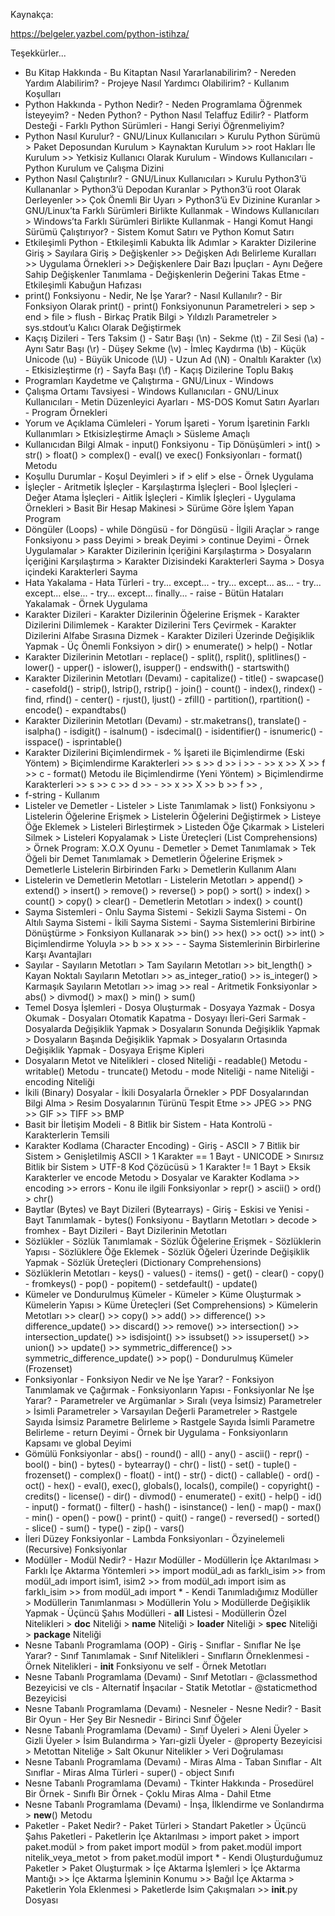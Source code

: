 Kaynakça:

https://belgeler.yazbel.com/python-istihza/

Teşekkürler...


*	Bu Kitap Hakkında
        - 	Bu Kitaptan Nasıl Yararlanabilirim?
        - 	Nereden Yardım Alabilirim?
        - 	Projeye Nasıl Yardımcı Olabilirim?
        - 	Kullanım Koşulları
*	Python Hakkında
        - 	Python Nedir?
        - 	Neden Programlama Öğrenmek İsteyeyim?
        - 	Neden Python?
        - 	Python Nasıl Telaffuz Edilir?
        - 	Platform Desteği
        - 	Farklı Python Sürümleri
        - 	Hangi Seriyi Öğrenmeliyim?
*	Python Nasıl Kurulur?
        - 	GNU/Linux Kullanıcıları
                > 	Kurulu Python Sürümü
                > 	Paket Deposundan Kurulum
                > 	Kaynaktan Kurulum
                        >> 	root Hakları İle Kurulum
                        >> 	Yetkisiz Kullanıcı Olarak Kurulum
        - 	Windows Kullanıcıları
        - 	Python Kurulum ve Çalışma Dizini
*	Python Nasıl Çalıştırılır?
        - 	GNU/Linux Kullanıcıları
                > 	Kurulu Python3’ü Kullananlar
                > 	Python3’ü Depodan Kuranlar
                > 	Python3’ü root Olarak Derleyenler
                        >> 	Çok Önemli Bir Uyarı
                > 	Python3’ü Ev Dizinine Kuranlar
                > 	GNU/Linux’ta Farklı Sürümleri Birlikte Kullanmak
        - 	Windows Kullanıcıları
                > 	Windows’ta Farklı Sürümleri Birlikte Kullanmak
        - 	Hangi Komut Hangi Sürümü Çalıştırıyor?
        - 	Sistem Komut Satırı ve Python Komut Satırı
*	Etkileşimli Python
        - 	Etkileşimli Kabukta İlk Adımlar
                > 	Karakter Dizilerine Giriş
                > 	Sayılara Giriş
                > 	Değişkenler
                        >> 	Değişken Adı Belirleme Kuralları
                        >> 	Uygulama Örnekleri
                        >> 	Değişkenlere Dair Bazı İpuçları
        - 	Aynı Değere Sahip Değişkenler Tanımlama
        - 	Değişkenlerin Değerini Takas Etme
        - 	Etkileşimli Kabuğun Hafızası
*	print() Fonksiyonu
        - 	Nedir, Ne İşe Yarar?
        - 	Nasıl Kullanılır?
        - 	Bir Fonksiyon Olarak print()
        - 	print() Fonksiyonunun Parametreleri
                > 	sep
                > 	end
                > 	file
                > 	flush
        - 	Birkaç Pratik Bilgi
                > 	Yıldızlı Parametreler
                > 	sys.stdout’u Kalıcı Olarak Değiştirmek
*	Kaçış Dizileri
        - 	Ters Taksim (\)
        - 	Satır Başı (\n)
        - 	Sekme (\t)
        - 	Zil Sesi (\a)
        - 	Aynı Satır Başı (\r)
        - 	Düşey Sekme (\v)
        - 	İmleç Kaydırma (\b)
        - 	Küçük Unicode (\u)
        - 	Büyük Unicode (\U)
        - 	Uzun Ad (\N)
        - 	Onaltılı Karakter (\x)
        - 	Etkisizleştirme (r)
        - 	Sayfa Başı (\f)
        - 	Kaçış Dizilerine Toplu Bakış
*	Programları Kaydetme ve Çalıştırma
        - 	GNU/Linux
        - 	Windows
*	Çalışma Ortamı Tavsiyesi
        - 	Windows Kullanıcıları
        - 	GNU/Linux Kullanıcıları
        - 	Metin Düzenleyici Ayarları
        - 	MS-DOS Komut Satırı Ayarları
        - 	Program Örnekleri
*	Yorum ve Açıklama Cümleleri
        - 	Yorum İşareti
        - 	Yorum İşaretinin Farklı Kullanımları
                > 	Etkisizleştirme Amaçlı
                > 	Süsleme Amaçlı
*	Kullanıcıdan Bilgi Almak
        - 	input() Fonksiyonu
        - 	Tip Dönüşümleri
                > 	int()
                > 	str()
                > 	float()
                > 	complex()
        - 	eval() ve exec() Fonksiyonları
        - 	format() Metodu
*	Koşullu Durumlar
        - 	Koşul Deyimleri
                > 	if
                > 	elif
                > 	else
        - 	Örnek Uygulama
*	İşleçler
        - 	Aritmetik İşleçler
        - 	Karşılaştırma İşleçleri
        - 	Bool İşleçleri
        - 	Değer Atama İşleçleri
        - 	Aitlik İşleçleri
        - 	Kimlik İşleçleri
        - 	Uygulama Örnekleri
                > 	Basit Bir Hesap Makinesi
                > 	Sürüme Göre İşlem Yapan Program
*	Döngüler (Loops)
        - 	while Döngüsü
        - 	for Döngüsü
        - 	İlgili Araçlar
                > 	range Fonksiyonu
                > 	pass Deyimi
                > 	break Deyimi
                > 	continue Deyimi
        - 	Örnek Uygulamalar
                > 	Karakter Dizilerinin İçeriğini Karşılaştırma
                > 	Dosyaların İçeriğini Karşılaştırma
                > 	Karakter Dizisindeki Karakterleri Sayma
                > 	Dosya içindeki Karakterleri Sayma
*	Hata Yakalama
        - 	Hata Türleri
        - 	try... except...
        - 	try... except... as...
        - 	try... except... else...
        - 	try... except... finally...
        - 	raise
        - 	Bütün Hataları Yakalamak
        - 	Örnek Uygulama
*	Karakter Dizileri
        - 	Karakter Dizilerinin Öğelerine Erişmek
        - 	Karakter Dizilerini Dilimlemek
        - 	Karakter Dizilerini Ters Çevirmek
        - 	Karakter Dizilerini Alfabe Sırasına Dizmek
        - 	Karakter Dizileri Üzerinde Değişiklik Yapmak
        - 	Üç Önemli Fonksiyon
                > 	dir()
                > 	enumerate()
                > 	help()
        - 	Notlar
*	Karakter Dizilerinin Metotları
        - 	replace()
        - 	split(), rsplit(), splitlines()
        - 	lower()
        - 	upper()
        - 	islower(), isupper()
        - 	endswith()
        - 	startswith()
*	Karakter Dizilerinin Metotları (Devamı)
        - 	capitalize()
        - 	title()
        - 	swapcase()
        - 	casefold()
        - 	strip(), lstrip(), rstrip()
        - 	join()
        - 	count()
        - 	index(), rindex()
        - 	find, rfind()
        - 	center()
        - 	rjust(), ljust()
        - 	zfill()
        - 	partition(), rpartition()
        - 	encode()
        - 	expandtabs()
*	Karakter Dizilerinin Metotları (Devamı)
        - 	str.maketrans(), translate()
        - 	isalpha()
        - 	isdigit()
        - 	isalnum()
        - 	isdecimal()
        - 	isidentifier()
        - 	isnumeric()
        - 	isspace()
        - 	isprintable()
*	Karakter Dizilerini Biçimlendirmek
        - 	% İşareti ile Biçimlendirme (Eski Yöntem)
                > 	Biçimlendirme Karakterleri
                        >> 	s
                        >> 	d
                        >> 	i
                        >> 	        - 
                        >> 	x
                        >> 	X
                        >> 	f
                        >> 	c
        - 	format() Metodu ile Biçimlendirme (Yeni Yöntem)
                > 	Biçimlendirme Karakterleri
                        >> 	s
                        >> 	c
                        >> 	d
                        >> 	        - 
                        >> 	x
                        >> 	X
                        >> 	b
                        >> 	f
                        >> 	,
*	f-string
        - 	Kullanım
*	Listeler ve Demetler
        - 	Listeler
                > 	Liste Tanımlamak
                > 	list() Fonksiyonu
                > 	Listelerin Öğelerine Erişmek
                > 	Listelerin Öğelerini Değiştirmek
                > 	Listeye Öğe Eklemek
                > 	Listeleri Birleştirmek
                > 	Listeden Öğe Çıkarmak
                > 	Listeleri Silmek
                > 	Listeleri Kopyalamak
                > 	Liste Üreteçleri (List Comprehensions)
                > 	Örnek Program: X.O.X Oyunu
        - 	Demetler
                > 	Demet Tanımlamak
                > 	Tek Öğeli bir Demet Tanımlamak
                > 	Demetlerin Öğelerine Erişmek
                > 	Demetlerle Listelerin Birbirinden Farkı
                > 	Demetlerin Kullanım Alanı
*	Listelerin ve Demetlerin Metotları
        - 	Listelerin Metotları
                > 	append()
                > 	extend()
                > 	insert()
                > 	remove()
                > 	reverse()
                > 	pop()
                > 	sort()
                > 	index()
                > 	count()
                > 	copy()
                > 	clear()
        - 	Demetlerin Metotları
                > 	index()
                > 	count()
*	Sayma Sistemleri
        - 	Onlu Sayma Sistemi
        - 	Sekizli Sayma Sistemi
        - 	On Altılı Sayma Sistemi
        - 	İkili Sayma Sistemi
        - 	Sayma Sistemlerini Birbirine Dönüştürme
                > 	Fonksiyon Kullanarak
                        >> 	bin()
                        >> 	hex()
                        >> 	oct()
                        >> 	int()
                > 	Biçimlendirme Yoluyla
                        >> 	b
                        >> 	x
                        >> 	        - 
        - 	Sayma Sistemlerinin Birbirlerine Karşı Avantajları
*	Sayılar
        - 	Sayıların Metotları
                > 	Tam Sayıların Metotları
                        >> 	bit_length()
                > 	Kayan Noktalı Sayıların Metotları
                        >> 	as_integer_ratio()
                        >> 	is_integer()
                > 	Karmaşık Sayıların Metotları
                        >> 	imag
                        >> 	real
        - 	Aritmetik Fonksiyonlar
                > 	abs()
                > 	divmod()
                > 	max()
                > 	min()
                > 	sum()
*	Temel Dosya İşlemleri
        - 	Dosya Oluşturmak
        - 	Dosyaya Yazmak
        - 	Dosya Okumak
        - 	Dosyaları Otomatik Kapatma
        - 	Dosyayı İleri-Geri Sarmak
        - 	Dosyalarda Değişiklik Yapmak
                > 	Dosyaların Sonunda Değişiklik Yapmak
                > 	Dosyaların Başında Değişiklik Yapmak
                > 	Dosyaların Ortasında Değişiklik Yapmak
        - 	Dosyaya Erişme Kipleri
*	Dosyaların Metot ve Nitelikleri
        - 	closed Niteliği
        - 	readable() Metodu
        - 	writable() Metodu
        - 	truncate() Metodu
        - 	mode Niteliği
        - 	name Niteliği
        - 	encoding Niteliği
*	İkili (Binary) Dosyalar
        - 	İkili Dosyalarla Örnekler
                > 	PDF Dosyalarından Bilgi Alma
                > 	Resim Dosyalarının Türünü Tespit Etme
                        >> 	JPEG
                        >> 	PNG
                        >> 	GIF
                        >> 	TIFF
                        >> 	BMP
*	Basit bir İletişim Modeli
        - 	8 Bitlik bir Sistem
        - 	Hata Kontrolü
        - 	Karakterlerin Temsili
*	Karakter Kodlama (Character Encoding)
        - 	Giriş
        - 	ASCII
                > 	7 Bitlik bir Sistem
                > 	Genişletilmiş ASCII
                > 	1 Karakter == 1 Bayt
        - 	UNICODE
                > 	Sınırsız Bitlik bir Sistem
                > 	UTF-8 Kod Çözücüsü
                > 	1 Karakter != 1 Bayt
                > 	Eksik Karakterler ve encode Metodu
                > 	Dosyalar ve Karakter Kodlama
                        >> 	encoding
                        >> 	errors
        - 	Konu ile ilgili Fonksiyonlar
                > 	repr()
                > 	ascii()
                > 	ord()
                > 	chr()
*	Baytlar (Bytes) ve Bayt Dizileri (Bytearrays)
        - 	Giriş
        - 	Eskisi ve Yenisi
        - 	Bayt Tanımlamak
        - 	bytes() Fonksiyonu
        - 	Baytların Metotları
                > 	decode
                > 	fromhex
        - 	Bayt Dizileri
        - 	Bayt Dizilerinin Metotları
*	Sözlükler
        - 	Sözlük Tanımlamak
        - 	Sözlük Öğelerine Erişmek
        - 	Sözlüklerin Yapısı
        - 	Sözlüklere Öğe Eklemek
        - 	Sözlük Öğeleri Üzerinde Değişiklik Yapmak
        - 	Sözlük Üreteçleri (Dictionary Comprehensions)
*	Sözlüklerin Metotları
        - 	keys()
        - 	values()
        - 	items()
        - 	get()
        - 	clear()
        - 	copy()
        - 	fromkeys()
        - 	pop()
        - 	popitem()
        - 	setdefault()
        - 	update()
*	Kümeler ve Dondurulmuş Kümeler
        - 	Kümeler
                > 	Küme Oluşturmak
                > 	Kümelerin Yapısı
                > 	Küme Üreteçleri (Set Comprehensions)
                > 	Kümelerin Metotları
                        >> 	clear()
                        >> 	copy()
                        >> 	add()
                        >> 	difference()
                        >> 	difference_update()
                        >> 	discard()
                        >> 	remove()
                        >> 	intersection()
                        >> 	intersection_update()
                        >> 	isdisjoint()
                        >> 	issubset()
                        >> 	issuperset()
                        >> 	union()
                        >> 	update()
                        >> 	symmetric_difference()
                        >> 	symmetric_difference_update()
                        >> 	pop()
        - 	Dondurulmuş Kümeler (Frozenset)
*	Fonksiyonlar
        - 	Fonksiyon Nedir ve Ne İşe Yarar?
        - 	Fonksiyon Tanımlamak ve Çağırmak
        - 	Fonksiyonların Yapısı
        - 	Fonksiyonlar Ne İşe Yarar?
        - 	Parametreler ve Argümanlar
                > 	Sıralı (veya İsimsiz) Parametreler
                > 	İsimli Parametreler
                > 	Varsayılan Değerli Parametreler
                > 	Rastgele Sayıda İsimsiz Parametre Belirleme
                > 	Rastgele Sayıda İsimli Parametre Belirleme
        - 	return Deyimi
        - 	Örnek bir Uygulama
        - 	Fonksiyonların Kapsamı ve global Deyimi
*	Gömülü Fonksiyonlar
        - 	abs()
        - 	round()
        - 	all()
        - 	any()
        - 	ascii()
        - 	repr()
        - 	bool()
        - 	bin()
        - 	bytes()
        - 	bytearray()
        - 	chr()
        - 	list()
        - 	set()
        - 	tuple()
        - 	frozenset()
        - 	complex()
        - 	float()
        - 	int()
        - 	str()
        - 	dict()
        - 	callable()
        - 	ord()
        - 	oct()
        - 	hex()
        - 	eval(), exec(), globals(), locals(), compile()
        - 	copyright()
        - 	credits()
        - 	license()
        - 	dir()
        - 	divmod()
        - 	enumerate()
        - 	exit()
        - 	help()
        - 	id()
        - 	input()
        - 	format()
        - 	filter()
        - 	hash()
        - 	isinstance()
        - 	len()
        - 	map()
        - 	max()
        - 	min()
        - 	open()
        - 	pow()
        - 	print()
        - 	quit()
        - 	range()
        - 	reversed()
        - 	sorted()
        - 	slice()
        - 	sum()
        - 	type()
        - 	zip()
        - 	vars()
*	İleri Düzey Fonksiyonlar
        - 	Lambda Fonksiyonları
        - 	Özyinelemeli (Recursive) Fonksiyonlar
*	Modüller
        - 	Modül Nedir?
        - 	Hazır Modüller
        - 	Modüllerin İçe Aktarılması
                > 	Farklı İçe Aktarma Yöntemleri
                        >> 	import modül_adı as farklı_isim
                        >> 	from modül_adı import isim1, isim2
                        >> 	from modül_adı import isim as farklı_isim
                        >> 	from modül_adı import *
        - 	Kendi Tanımladığımız Modüller
                > 	Modüllerin Tanımlanması
                > 	Modüllerin Yolu
                > 	Modüllerde Değişiklik Yapmak
        - 	Üçüncü Şahıs Modülleri
        - 	__all__ Listesi
        - 	Modüllerin Özel Nitelikleri
                > 	__doc__ Niteliği
                > 	__name__ Niteliği
                > 	__loader__ Niteliği
                > 	__spec__ Niteliği
                > 	__package__ Niteliği
*	Nesne Tabanlı Programlama (OOP)
        - 	Giriş
        - 	Sınıflar
        - 	Sınıflar Ne İşe Yarar?
        - 	Sınıf Tanımlamak
        - 	Sınıf Nitelikleri
        - 	Sınıfların Örneklenmesi
        - 	Örnek Nitelikleri
        - 	__init__ Fonksiyonu ve self
        - 	Örnek Metotları
*	Nesne Tabanlı Programlama (Devamı)
        - 	Sınıf Metotları
        - 	@classmethod Bezeyicisi ve cls
        - 	Alternatif İnşacılar
        - 	Statik Metotlar
        - 	@staticmethod Bezeyicisi
*	Nesne Tabanlı Programlama (Devamı)
        - 	Nesneler
        - 	Nesne Nedir?
        - 	Basit Bir Oyun
        - 	Her Şey Bir Nesnedir
        - 	Birinci Sınıf Öğeler
*	Nesne Tabanlı Programlama (Devamı)
        - 	Sınıf Üyeleri
                > 	Aleni Üyeler
                > 	Gizli Üyeler
                > 	İsim Bulandırma
                > 	Yarı-gizli Üyeler
        - 	@property Bezeyicisi
                > 	Metottan Niteliğe
                > 	Salt Okunur Nitelikler
                > 	Veri Doğrulaması
*	Nesne Tabanlı Programlama (Devamı)
        - 	Miras Alma
        - 	Taban Sınıflar
        - 	Alt Sınıflar
        - 	Miras Alma Türleri
        - 	super()
        - 	object Sınıfı
*	Nesne Tabanlı Programlama (Devamı)
        - 	Tkinter Hakkında
        - 	Prosedürel Bir Örnek
        - 	Sınıflı Bir Örnek
        - 	Çoklu Miras Alma
        - 	Dahil Etme
*	Nesne Tabanlı Programlama (Devamı)
        - 	İnşa, İlklendirme ve Sonlandırma
                > 	__new__() Metodu
*	Paketler
        - 	Paket Nedir?
        - 	Paket Türleri
                > 	Standart Paketler
                > 	Üçüncü Şahıs Paketleri
        - 	Paketlerin İçe Aktarılması
                > 	import paket
                > 	import paket.modül
                > 	from paket import modül
                > 	from paket.modül import nitelik_veya_metot
                > 	from paket.modül import *
        - 	Kendi Oluşturduğumuz Paketler
                > 	Paket Oluşturmak
                > 	İçe Aktarma İşlemleri
                > 	İçe Aktarma Mantığı
                        >> 	İçe Aktarma İşleminin Konumu
                        >> 	Bağıl İçe Aktarma
                > 	Paketlerin Yola Eklenmesi
                > 	Paketlerde İsim Çakışmaları
                        >> 	__init__.py Dosyası
